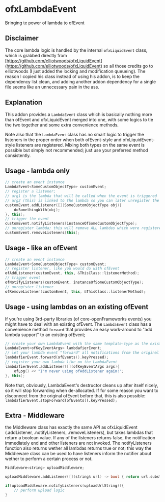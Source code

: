 # ofxLambdaEvent
Bringing te power of lambda to ofEvent

## Disclaimer
The core lambda logic is handled by the internal ```ofxLiquidEvent``` class, which is grabbed directly from [https://github.com/elliotwoods/ofxLiquidEvent](https://github.com/elliotwoods/ofxLiquidEvent) so all those credits go to elliotwoods (I just added the locking and modification queueing). The reason I copied his class instead of using his addon, is to keep the dependency list clean, and adding another addon dependency for a single file seems like an unnecessary pain in the ass.

## Explanation
This addon provides a ```LambdaEvent``` class which is basically nothing more than ofEvent and ofxLiquidEvent merged into one, with some logics to tie the two together and some extra convenience methods.

Note also that the ```LambdaEvent``` class has no smart logic to trigger the listeners in the proper order when both ofEvent-style and ofxLiquidEvent-style listeners are registered. Mixing both types on the same event is possible but simply not recommended; just use your preferred method consistently.

## Usage - lambda only

```c++
// create an event instance
LambdaEvent<SomeCustomObjectType> customEvent;
// register a listener;
// arg1 is the lambda that will be called when the event is triggered
// arg2 (this) is linked to the lambda so you can later unregister the lambda
customEvent.addListener([](SomeCustomObjectType obj){
    doSomethingWith(obj);
}, this);
// trigger the event
customEvent.notifyListeners(instanceOfSomeCustomObjectType);
// unregister lambda; this will remove ALL lambdas which were registered with 'this' as second argument
customEvent.removeListeners(this);
```

## Usage - like an ofEvent
```c++
// create an event instance
LambdaEvent<SomeCustomObjectType> customEvent;
// register listener, like you would do with ofEvent
ofAddListener(customEvent, this, &ThisClass::listenerMethod);
// trigger event
ofNotifyListeners(customEvent, instanceOfSomeCustomObjectType);
// unregister listener
ofRemoveListener(customEvent, this, &ThisClass::listenerMethod);
```

## Usage - using lambdas on an existing ofEvent
If you're using 3rd-party libraries (of core-openFrameworks events) you might have to deal with an existing ofEvent. The ```LambdaEvent``` class has a convenience method `forward` that provides an easy work-around to "add lambda support" to an existing ofEvent;

```c++
// create your own LambdaEvent with the same template-type as the existing ofEvent
LambdaEvent<ofKeyEventArgs> lambdafierEvent;
// let your lambda event "forward" all notifications from the original event
lambdafierEvent.forward(ofEvents().keyPressed);
// register your own lambda like on the LambdaEvent
lambdafierEvent.addListener([](ofKeyEventArgs args){
    ofLog() << "I'm never using ofAddListener again!";
}, this);

```

Note that, obviously, LambdaEvent's destructor cleans up after itself nicely, so it will stop forwarding when de-allocated. If for some reason you want to disconnect from the original ofEvent before that, this is also possible: ``` lambdafierEvent.stopForward(ofEvents().keyPressed); ```


## Extra - Middleware
the Middleware class has exactly the same API as ofxLiquidEvent (.addListener, .notifyListeners, .removeListeners), but takes lambdas that return a boolean value. If any of the listeners returns false, the notification immediately end and other listeners are not invoked. The notifyListeners function also returns wether all lambdas returns true or not; this way the Middleware class can be used to have listeners inform the notifier about wether to perform a certain process or not.

```c++
Middleware<string> uploadMiddleware;

uploadMiddleware.addListener([](string& url) -> bool { return url.substring(0, 8) == "https://"; )}, this);

if(uploadMiddleware.notifyListeners(uploadUrlString)){
    // perform upload logic
}
```
